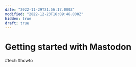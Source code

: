 ```yaml
---
date: "2022-11-29T21:56:17.000Z"
modified: "2022-12-23T16:09:46.000Z"
hidden: true
draft: true
---
```

# Getting started with Mastodon

#tech #howto 
